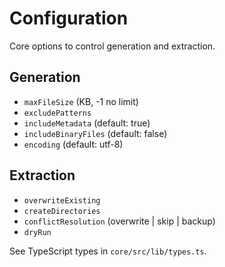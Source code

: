 # Configuration

Core options to control generation and extraction.

## Generation

- `maxFileSize` (KB, -1 no limit)
- `excludePatterns`
- `includeMetadata` (default: true)
- `includeBinaryFiles` (default: false)
- `encoding` (default: utf-8)

## Extraction

- `overwriteExisting`
- `createDirectories`
- `conflictResolution` (overwrite | skip | backup)
- `dryRun`

See TypeScript types in `core/src/lib/types.ts`.

